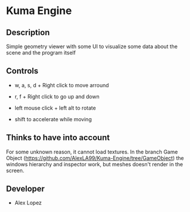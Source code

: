 # Kuma Engine

## Description

Simple geometry viewer with some UI to visualize some data about the scene and the program itself
 
## Controls

 - w, a, s, d  + Right click to move arround

 - r, f + Right click to go up and down 

 - left mouse click + left alt to rotate

 - shift to accelerate while moving

## Thinks to have into account

For some unknown reason, it cannot load textures.
In the branch Game Object (https://github.com/AlexLA99/Kuma-Engine/tree/GameObject) the windows hierarchy and inspector work, but meshes doesn't render in the screen.

## Developer

 - Alex Lopez

